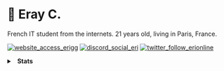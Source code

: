 # 🦊 Eray C.
French IT student from the internets. 21 years old, living in Paris, France. 

[![website_access_erigg](https://img.shields.io/badge/Website-eri.gg-orange)](https://eri.gg)
[![discord_social_eri](https://img.shields.io/badge/Discord-Eri%231000-5765f0)](https:/me.eri.gg/discord)
[![twitter_follow_erionline](https://img.shields.io/badge/Twitter-%40erionline-219eeb)](https:/me.eri.gg/twitter)

<details>
  <summary>&nbsp; <b>Stats</b></summary>
  &nbsp; 
  <details>
    <summary> &nbsp; &nbsp; &nbsp; <b>GitHub Stats</b></summary>
    <!-- Remove the old stats
    <img src="https://github-readme-stats.vercel.app/api?username=eri&count_private=true&hide_border=true&show_icons=true&include_all_commits=true&bg_color=0d1117&title_color=df761c&text_color=FFFFFF&icon_color=df761c>
    <img src="https://github-readme-stats.vercel.app/api/top-langs/?username=eri&layout=compact&theme=nord&hide_border=true&bg_color=0d1117&border_radius=6&title_color=df761c">
    -->
    <img src="https://github.com/eri/github-stats/blob/master/generated/overview.svg">
    <img src="https://github.com/eri/github-stats/blob/master/generated/languages.svg">
  </details>

  <details>
    <summary> &nbsp; &nbsp; &nbsp; <b>Discord Presence</b></summary>
    <img src="https://lanyard-profile-readme.vercel.app/api/187316528100802560?bg=0d1117">
  </details>
  
 </details>
  
